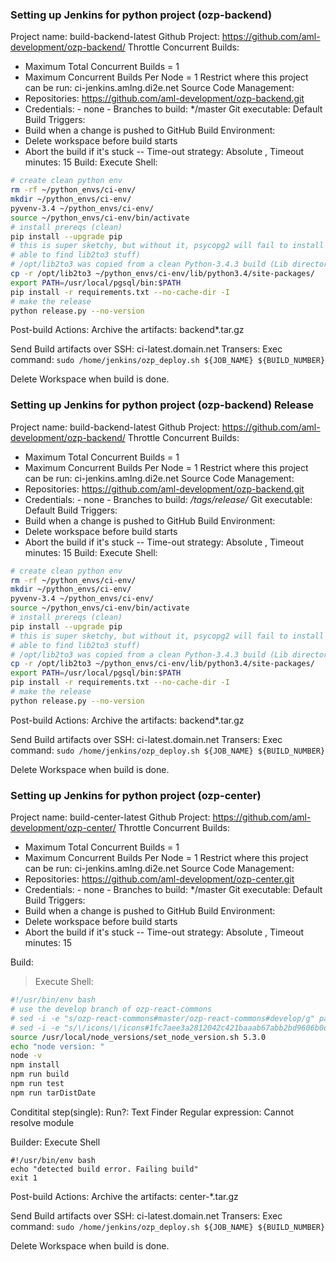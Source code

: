 ### Setting up Jenkins for python project (ozp-backend)
Project name: build-backend-latest
Github Project: https://github.com/aml-development/ozp-backend/
Throttle Concurrent Builds: 
- Maximum Total Concurrent Builds = 1
- Maximum Concurrent Builds Per Node = 1
Restrict where this project can be run: ci-jenkins.amlng.di2e.net
Source Code Management: 
- Repositories: https://github.com/aml-development/ozp-backend.git
- Credentials: - none -
Branches to build: */master
Git executable: Default
Build Triggers: 
- Build when a change is pushed to GitHub
Build Environment:
- Delete workspace before build starts
- Abort the build if it's stuck
-- Time-out strategy: Absolute , Timeout minutes: 15
Build: 
Execute Shell:
````bash
# create clean python env
rm -rf ~/python_envs/ci-env/
mkdir ~/python_envs/ci-env/
pyvenv-3.4 ~/python_envs/ci-env/
source ~/python_envs/ci-env/bin/activate
# install prereqs (clean)
pip install --upgrade pip
# this is super sketchy, but without it, psycopg2 will fail to install (won't be
# able to find lib2to3 stuff)
# /opt/lib2to3 was copied from a clean Python-3.4.3 build (Lib directory)
cp -r /opt/lib2to3 ~/python_envs/ci-env/lib/python3.4/site-packages/
export PATH=/usr/local/pgsql/bin:$PATH
pip install -r requirements.txt --no-cache-dir -I
# make the release
python release.py --no-version
````

Post-build Actions: 
Archive the artifacts: backend*.tar.gz

Send Build artifacts over SSH:
ci-latest.domain.net
Transers:
Exec command: ````sudo /home/jenkins/ozp_deploy.sh ${JOB_NAME} ${BUILD_NUMBER}````

Delete Workspace when build is done.


### Setting up Jenkins for python project (ozp-backend) Release
Project name: build-backend-latest
Github Project: https://github.com/aml-development/ozp-backend/
Throttle Concurrent Builds: 
- Maximum Total Concurrent Builds = 1
- Maximum Concurrent Builds Per Node = 1
Restrict where this project can be run: ci-jenkins.amlng.di2e.net
Source Code Management: 
- Repositories: https://github.com/aml-development/ozp-backend.git
- Credentials: - none -
Branches to build: */tags/release/*
Git executable: Default
Build Triggers: 
- Build when a change is pushed to GitHub
Build Environment:
- Delete workspace before build starts
- Abort the build if it's stuck
-- Time-out strategy: Absolute , Timeout minutes: 15
Build: 
Execute Shell:
````bash
# create clean python env
rm -rf ~/python_envs/ci-env/
mkdir ~/python_envs/ci-env/
pyvenv-3.4 ~/python_envs/ci-env/
source ~/python_envs/ci-env/bin/activate
# install prereqs (clean)
pip install --upgrade pip
# this is super sketchy, but without it, psycopg2 will fail to install (won't be
# able to find lib2to3 stuff)
# /opt/lib2to3 was copied from a clean Python-3.4.3 build (Lib directory)
cp -r /opt/lib2to3 ~/python_envs/ci-env/lib/python3.4/site-packages/
export PATH=/usr/local/pgsql/bin:$PATH
pip install -r requirements.txt --no-cache-dir -I
# make the release
python release.py --no-version
````

Post-build Actions: 
Archive the artifacts: backend*.tar.gz

Send Build artifacts over SSH:
ci-latest.domain.net
Transers:
Exec command: ````sudo /home/jenkins/ozp_deploy.sh ${JOB_NAME} ${BUILD_NUMBER}````

Delete Workspace when build is done.


### Setting up Jenkins for python project (ozp-center)
Project name: build-center-latest
Github Project: https://github.com/aml-development/ozp-center/
Throttle Concurrent Builds: 
- Maximum Total Concurrent Builds = 1
- Maximum Concurrent Builds Per Node = 1
Restrict where this project can be run: ci-jenkins.amlng.di2e.net
Source Code Management: 
- Repositories: https://github.com/aml-development/ozp-center.git
- Credentials: - none -
Branches to build: */master
Git executable: Default
Build Triggers: 
- Build when a change is pushed to GitHub
Build Environment:
- Delete workspace before build starts
- Abort the build if it's stuck
-- Time-out strategy: Absolute , Timeout minutes: 15

Build: 
>Execute Shell:
````bash
#!/usr/bin/env bash
# use the develop branch of ozp-react-commons
# sed -i -e "s/ozp-react-commons#master/ozp-react-commons#develop/g" package.json
# sed -i -e "s/\/icons/\/icons#1fc7aee3a2812042c421baaab67abb2bd9606b0d/g" package.json
source /usr/local/node_versions/set_node_version.sh 5.3.0
echo "node version: "
node -v
npm install
npm run build
npm run test
npm run tarDistDate
````

Conditital step(single):
Run?: Text Finder
Regular expression: Cannot resolve module

Builder: Execute Shell
````
#!/usr/bin/env bash
echo "detected build error. Failing build"
exit 1
````

Post-build Actions: 
Archive the artifacts: center-*.tar.gz

Send Build artifacts over SSH:
ci-latest.domain.net
Transers:
Exec command: ````sudo /home/jenkins/ozp_deploy.sh ${JOB_NAME} ${BUILD_NUMBER}````

Delete Workspace when build is done.



